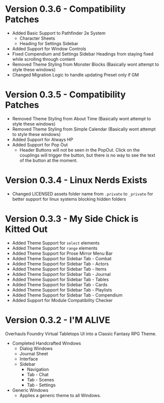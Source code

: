 # Version 0.3.6 - Compatibility Patches
- Added Basic Support to Pathfinder 2e System
  - Character Sheets
  - Heading for Settings Sidebar
- Added Support for Window Controls
- Fixed Compendium and Settings Sidebar Headings from staying fixed while scrolling through content
- Removed Theme Styling from Monster Blocks (Basically wont attempt to style these windows)
- Changed Migration Logic to handle updating Preset only if GM

# Version 0.3.5 - Compatibility Patches
- Removed Theme Styling from About Time (Basically wont attempt to style these windows)
- Removed Theme Styling from Simple Calendar (Basically wont attempt to style these windows)
- Added Support for Always HP
- Added Support for Pop Out
  - Header Buttons will not be seen in the PopOut. Click on the couplings will trigger the button, but there is no way to see the text of the button at the moment.

# Version 0.3.4 - Linux Nerds Exists
- Changed LICENSED assets folder name from `.private` to `_private` for better support for linux systems blocking hidden folders

# Version 0.3.3 - My Side Chick is Kitted Out
- Added Theme Support for `select` elements
- Added Theme Support for `range` elements
- Added Theme Support for Prose Mirror Menu Bar
- Added Theme Support for Sidebar Tab - Combat
- Added Theme Support for Sidebar Tab - Actors
- Added Theme Support for Sidebar Tab - Items
- Added Theme Support for Sidebar Tab - Journal
- Added Theme Support for Sidebar Tab - Tables
- Added Theme Support for Sidebar Tab - Cards
- Added Theme Support for Sidebar Tab - Playlists
- Added Theme Support for Sidebar Tab - Compendium
- Added Support for Module Compatibility Checker

# Version 0.3.2 - I'M ALIVE
Overhauls Foundry Virtual Tabletops UI into a Classic Fantasy RPG Theme.
- Completed Handcrafted Windows
  - Dialog Windows
  - Journal Sheet
  - Interface
  - Sidebar
    - Navigation
    - Tab - Chat
    - Tab - Scenes
    - Tab - Settings
- Generic Windows
  - Applies a generic theme to all Windows.